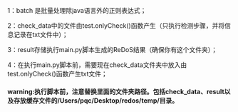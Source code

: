 1：batch 是批量处理除java语言外的正则表达式；

2：check_data中的文件由test.onlyCheck()函数产生（只执行检测步骤，并将信息记录在txt文件中）；

3：result存储执行main.py脚本生成的ReDoS结果（确保你有这个文件夹）；

4：在执行main.py脚本前，需要现在check_data文件夹中放入由test.onlyCheck()函数产生txt文件；

#### warning:执行脚本前，注意替换里面的文件夹路径。包括check_data、result以及存放缓存文件的/Users/pqc/Desktop/redos/temp/目录。